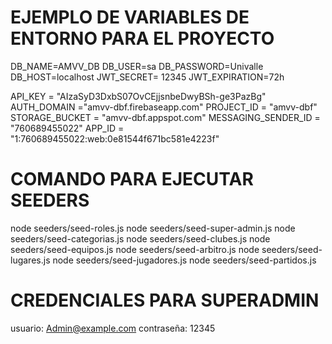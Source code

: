 # EJEMPLO DE VARIABLES DE ENTORNO PARA EL PROYECTO 

DB_NAME=AMVV_DB
DB_USER=sa
DB_PASSWORD=Univalle
DB_HOST=localhost 
JWT_SECRET= 12345
JWT_EXPIRATION=72h

API_KEY = "AIzaSyD3DxbS07OvCEjjsnbeDwyBSh-ge3PazBg"
AUTH_DOMAIN ="amvv-dbf.firebaseapp.com"
PROJECT_ID = "amvv-dbf"
STORAGE_BUCKET = "amvv-dbf.appspot.com"
MESSAGING_SENDER_ID = "760689455022"
APP_ID = "1:760689455022:web:0e81544f671bc581e4223f"

# COMANDO PARA EJECUTAR SEEDERS

node seeders/seed-roles.js
node seeders/seed-super-admin.js
node seeders/seed-categorias.js
node seeders/seed-clubes.js
node seeders/seed-equipos.js
node seeders/seed-arbitro.js
node seeders/seed-lugares.js
node seeders/seed-jugadores.js
node seeders/seed-partidos.js

# CREDENCIALES PARA SUPERADMIN

usuario: Admin@example.com
contraseña: 12345
